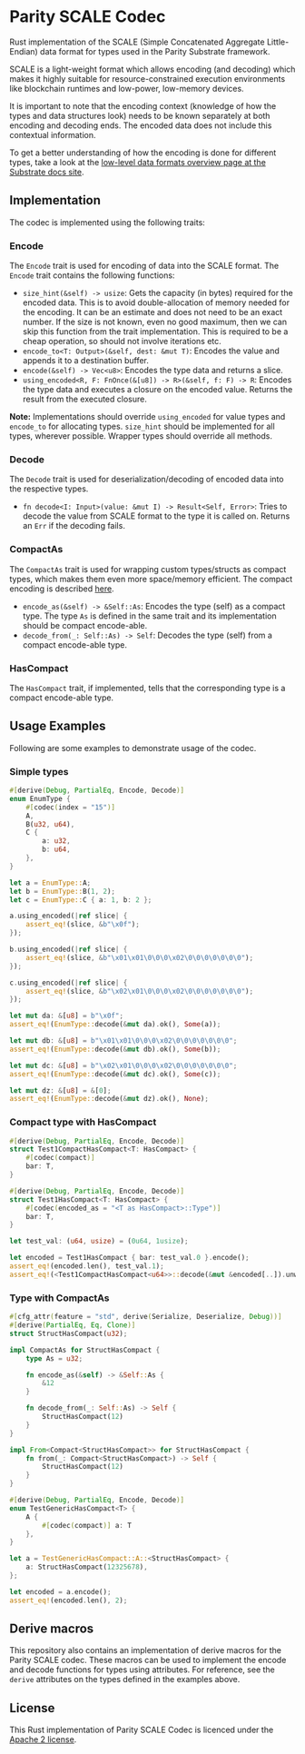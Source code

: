 # Parity SCALE Codec

Rust implementation of the SCALE (Simple Concatenated Aggregate Little-Endian) data format for types used in the Parity Substrate framework.

<!-- Inspired from Gav's codec overview written for Subtrate docs site -->
SCALE is a light-weight format which allows encoding (and decoding) which makes it highly suitable for resource-constrained execution environments like blockchain runtimes and low-power, low-memory devices.

It is important to note that the encoding context (knowledge of how the types and data structures look) needs to be known separately at both encoding and decoding ends. The encoded data does not include this contextual information.

To get a better understanding of how the encoding is done for different types, take a look at the [low-level data formats overview page at the Substrate docs site](https://docs.substrate.dev/docs/low-level-data-formats).

## Implementation

The codec is implemented using the following traits:

### Encode

The `Encode` trait is used for encoding of data into the SCALE format. The `Encode` trait contains the following functions:

* `size_hint(&self) -> usize`: Gets the capacity (in bytes) required for the encoded data. This is to avoid double-allocation of memory needed for the encoding. It can be an estimate and does not need to be an exact number. If the size is not known, even no good maximum, then we can skip this function from the trait implementation. This is required to be a cheap operation, so should not involve iterations etc.
* `encode_to<T: Output>(&self, dest: &mut T)`: Encodes the value and appends it to a destination buffer.
* `encode(&self) -> Vec<u8>`: Encodes the type data and returns a slice.
* `using_encoded<R, F: FnOnce(&[u8]) -> R>(&self, f: F) -> R`: Encodes the type data and executes a closure on the encoded value. Returns the result from the executed closure.

**Note:** Implementations should override `using_encoded` for value types and `encode_to` for allocating types. `size_hint` should be implemented for all types, wherever possible. Wrapper types should override all methods.

### Decode

The `Decode` trait is used for deserialization/decoding of encoded data into the respective types.

* `fn decode<I: Input>(value: &mut I) -> Result<Self, Error>`: Tries to decode the value from SCALE format to the type it is called on. Returns an `Err` if the decoding fails.

### CompactAs

The `CompactAs` trait is used for wrapping custom types/structs as compact types, which makes them even more space/memory efficient. The compact encoding is described [here](https://docs.substrate.dev/docs/low-level-data-formats#section-compactgeneral-integers).

* `encode_as(&self) -> &Self::As`: Encodes the type (self) as a compact type. The type `As` is defined in the same trait and its implementation should be compact encode-able.
* `decode_from(_: Self::As) -> Self`: Decodes the type (self) from a compact encode-able type.

### HasCompact

The `HasCompact` trait, if implemented, tells that the corresponding type is a compact encode-able type.

## Usage Examples

Following are some examples to demonstrate usage of the codec.

### Simple types

```rust
#[derive(Debug, PartialEq, Encode, Decode)]
enum EnumType {
	#[codec(index = "15")]
	A,
	B(u32, u64),
	C {
		a: u32,
		b: u64,
	},
}

let a = EnumType::A;
let b = EnumType::B(1, 2);
let c = EnumType::C { a: 1, b: 2 };

a.using_encoded(|ref slice| {
    assert_eq!(slice, &b"\x0f");
});

b.using_encoded(|ref slice| {
    assert_eq!(slice, &b"\x01\x01\0\0\0\x02\0\0\0\0\0\0\0");
});

c.using_encoded(|ref slice| {
    assert_eq!(slice, &b"\x02\x01\0\0\0\x02\0\0\0\0\0\0\0");
});

let mut da: &[u8] = b"\x0f";
assert_eq!(EnumType::decode(&mut da).ok(), Some(a));

let mut db: &[u8] = b"\x01\x01\0\0\0\x02\0\0\0\0\0\0\0";
assert_eq!(EnumType::decode(&mut db).ok(), Some(b));

let mut dc: &[u8] = b"\x02\x01\0\0\0\x02\0\0\0\0\0\0\0";
assert_eq!(EnumType::decode(&mut dc).ok(), Some(c));

let mut dz: &[u8] = &[0];
assert_eq!(EnumType::decode(&mut dz).ok(), None);
```

### Compact type with HasCompact

```rust
#[derive(Debug, PartialEq, Encode, Decode)]
struct Test1CompactHasCompact<T: HasCompact> {
    #[codec(compact)]
    bar: T,
}

#[derive(Debug, PartialEq, Encode, Decode)]
struct Test1HasCompact<T: HasCompact> {
    #[codec(encoded_as = "<T as HasCompact>::Type")]
    bar: T,
}

let test_val: (u64, usize) = (0u64, 1usize);

let encoded = Test1HasCompact { bar: test_val.0 }.encode();
assert_eq!(encoded.len(), test_val.1);
assert_eq!(<Test1CompactHasCompact<u64>>::decode(&mut &encoded[..]).unwrap().bar, test_val.0);
```

### Type with CompactAs

```rust
#[cfg_attr(feature = "std", derive(Serialize, Deserialize, Debug))]
#[derive(PartialEq, Eq, Clone)]
struct StructHasCompact(u32);

impl CompactAs for StructHasCompact {
    type As = u32;

    fn encode_as(&self) -> &Self::As {
        &12
    }

    fn decode_from(_: Self::As) -> Self {
        StructHasCompact(12)
    }
}

impl From<Compact<StructHasCompact>> for StructHasCompact {
    fn from(_: Compact<StructHasCompact>) -> Self {
        StructHasCompact(12)
    }
}

#[derive(Debug, PartialEq, Encode, Decode)]
enum TestGenericHasCompact<T> {
    A {
        #[codec(compact)] a: T
    },
}

let a = TestGenericHasCompact::A::<StructHasCompact> {
    a: StructHasCompact(12325678),
};

let encoded = a.encode();
assert_eq!(encoded.len(), 2);
```

## Derive macros

This repository also contains an implementation of derive macros for the Parity SCALE codec. These macros can be used to implement the encode and decode functions for types using attributes. For reference, see the `derive` attributes on the types defined in the examples above.

## License

This Rust implementation of Parity SCALE Codec is licenced under the [Apache 2 license](./LICENSE).